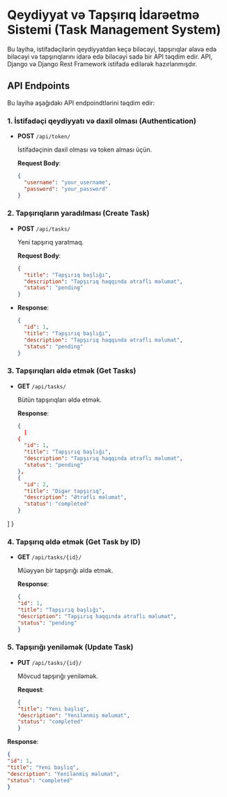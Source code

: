 # Qeydiyyat və Tapşırıq İdarəetmə Sistemi (Task Management System)

Bu layihə, istifadəçilərin qeydiyyatdan keçə biləcəyi, tapşırıqlar əlavə edə biləcəyi və tapşırıqlarını idarə edə biləcəyi sadə bir API təqdim edir. API, Django və Django Rest Framework istifadə edilərək hazırlanmışdır.

## API Endpoints

Bu layihə aşağıdakı API endpoindtlərini təqdim edir:

### 1. **İstifadəçi qeydiyyatı və daxil olması (Authentication)**

- **POST** `/api/token/`
  
  İstifadəçinin daxil olması və token alması üçün.

  **Request Body**:
  ```json
  {
    "username": "your_username",
    "password": "your_password"
  }

### 2. **Tapşırıqların yaradılması (Create Task)**

- **POST** `/api/tasks/`
  
  Yeni tapşırıq yaratmaq.

  **Request Body**:
  ```json
  {
    "title": "Tapşırıq başlığı",
    "description": "Tapşırıq haqqında ətraflı məlumat",
    "status": "pending"  
  }

- **Response**:
  ```json
  {
    "id": 1,
    "title": "Tapşırıq başlığı",
    "description": "Tapşırıq haqqında ətraflı məlumat",
    "status": "pending"
  }

### 3. **Tapşırıqları əldə etmək (Get Tasks)**

- **GET** `/api/tasks/`
  
  Bütün tapşırıqları əldə etmək.

  **Response**:
  ```json
  {
    [
  {
    "id": 1,
    "title": "Tapşırıq başlığı",
    "description": "Tapşırıq haqqında ətraflı məlumat",
    "status": "pending"
  },
  {
    "id": 2,
    "title": "Digər tapşırıq",
    "description": "Ətraflı məlumat",
    "status": "completed"
  }
]
 }

 ### 4. **Tapşırıq əldə etmək (Get Task by ID)**

- **GET** `/api/tasks/{id}/`
  
  Müəyyən bir tapşırığı əldə etmək.

  **Response**:
  ```json
  {
  "id": 1,
  "title": "Tapşırıq başlığı",
  "description": "Tapşırıq haqqında ətraflı məlumat",
  "status": "pending"
  }

 ### 5. **Tapşırığı yeniləmək (Update Task)**

- **PUT** `/api/tasks/{id}/`
  
  Mövcud tapşırığı yeniləmək.

  **Request**:
  ```json
  {
  "title": "Yeni başlıq",
  "description": "Yenilənmiş məlumat",
  "status": "completed"
  }

**Response**:
  ```json
  {
  "id": 1,
  "title": "Yeni başlıq",
  "description": "Yenilənmiş məlumat",
  "status": "completed"
  }
